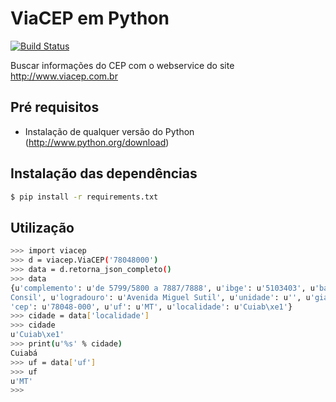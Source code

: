 # ViaCEP em Python

[![Build Status](https://travis-ci.org/leogregianin/viacep-python.svg)](https://travis-ci.org/leogregianin/viacep-python)

Buscar informações do CEP com o webservice do site http://www.viacep.com.br

## Pré requisitos

  * Instalação de qualquer versão do Python (http://www.python.org/download)
  
## Instalação das dependências

```bash
$ pip install -r requirements.txt
```

## Utilização

```bash
>>> import viacep
>>> d = viacep.ViaCEP('78048000')
>>> data = d.retorna_json_completo()
>>> data
{u'complemento': u'de 5799/5800 a 7887/7888', u'ibge': u'5103403', u'bairro': u'
Consil', u'logradouro': u'Avenida Miguel Sutil', u'unidade': u'', u'gia': u'', u
'cep': u'78048-000', u'uf': u'MT', u'localidade': u'Cuiab\xe1'}
>>> cidade = data['localidade']
>>> cidade
u'Cuiab\xe1'
>>> print(u'%s' % cidade)
Cuiabá
>>> uf = data['uf']
>>> uf
u'MT'
>>>
```
